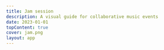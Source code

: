 ```yaml
---
title: Jam session
description: A visual guide for collaborative music events
date: 2023-01-01
topContent: true
cover: jam.png
layout: app
---
```



<client-only>
  <jam-session />
</client-only>
